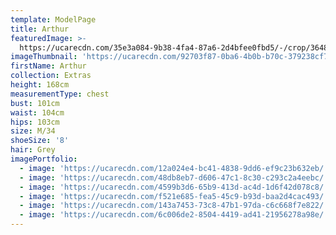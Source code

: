 ```yaml
---
template: ModelPage
title: Arthur
featuredImage: >-
  https://ucarecdn.com/35e3a084-9b38-4fa4-87a6-2d4bfee0fbd5/-/crop/3648x1997/0,0/-/preview/
imageThumbnail: 'https://ucarecdn.com/92703f87-0ba6-4b0b-b70c-379238cf751f/'
firstName: Arthur
collection: Extras
height: 168cm
measurementType: chest
bust: 101cm
waist: 104cm
hips: 103cm
size: M/34
shoeSize: '8'
hair: Grey
imagePortfolio:
  - image: 'https://ucarecdn.com/12a024e4-bc41-4838-9dd6-ef9c23b632eb/'
  - image: 'https://ucarecdn.com/48db8eb7-d606-47c1-8c30-c293c2a4eebc/'
  - image: 'https://ucarecdn.com/4599b3d6-65b9-413d-ac4d-1d6f42d078c8/'
  - image: 'https://ucarecdn.com/f521e685-fea5-45c9-b93d-baa2d4cac493/'
  - image: 'https://ucarecdn.com/143a7453-73c8-47b1-97da-c6c668f7e822/'
  - image: 'https://ucarecdn.com/6c006de2-8504-4419-ad41-21956278a98e/'
---
```


